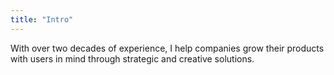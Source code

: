 ```yaml
---
title: "Intro"
---
```


With over two decades of experience, I help companies grow their products
with users in mind through strategic and creative solutions.
